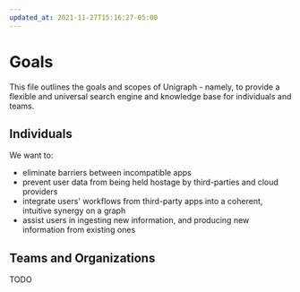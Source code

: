 ```yaml
---
updated_at: 2021-11-27T15:16:27-05:00
---
```

# Goals

This file outlines the goals and scopes of Unigraph - namely, to provide a flexible and universal search engine and knowledge base for individuals and teams.

## Individuals

We want to:

- eliminate barriers between incompatible apps
- prevent user data from being held hostage by third-parties and cloud providers
- integrate users' workflows from third-party apps into a coherent, intuitive synergy on a graph
- assist users in ingesting new information, and producing new information from existing ones

## Teams and Organizations

TODO

